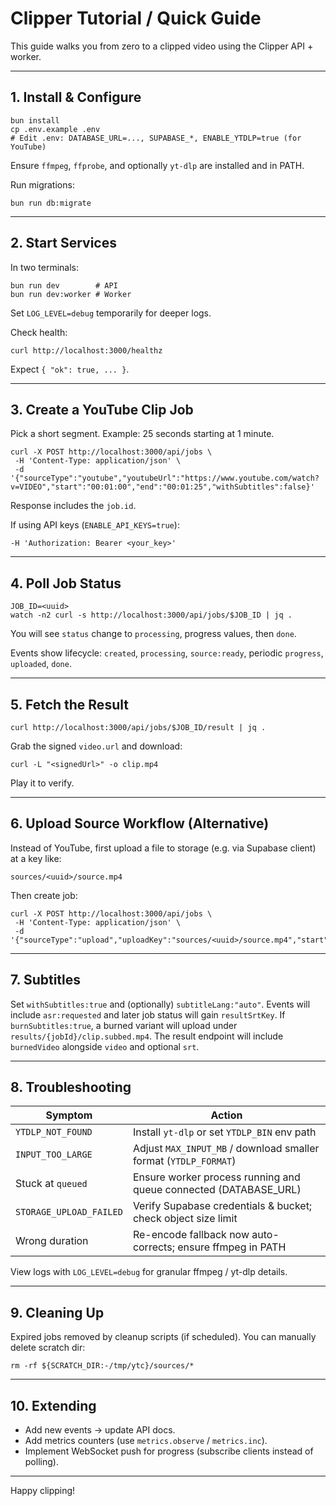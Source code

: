 # Clipper Tutorial / Quick Guide

This guide walks you from zero to a clipped video using the Clipper API + worker.

---

## 1. Install & Configure

```
bun install
cp .env.example .env
# Edit .env: DATABASE_URL=..., SUPABASE_*, ENABLE_YTDLP=true (for YouTube)
```

Ensure `ffmpeg`, `ffprobe`, and optionally `yt-dlp` are installed and in PATH.

Run migrations:

```
bun run db:migrate
```

---

## 2. Start Services

In two terminals:

```
bun run dev        # API
bun run dev:worker # Worker
```

Set `LOG_LEVEL=debug` temporarily for deeper logs.

Check health:

```
curl http://localhost:3000/healthz
```

Expect `{ "ok": true, ... }`.

---

## 3. Create a YouTube Clip Job

Pick a short segment. Example: 25 seconds starting at 1 minute.

```
curl -X POST http://localhost:3000/api/jobs \
 -H 'Content-Type: application/json' \
 -d '{"sourceType":"youtube","youtubeUrl":"https://www.youtube.com/watch?v=VIDEO","start":"00:01:00","end":"00:01:25","withSubtitles":false}'
```

Response includes the `job.id`.

If using API keys (`ENABLE_API_KEYS=true`):

```
-H 'Authorization: Bearer <your_key>'
```

---

## 4. Poll Job Status

```
JOB_ID=<uuid>
watch -n2 curl -s http://localhost:3000/api/jobs/$JOB_ID | jq .
```

You will see `status` change to `processing`, progress values, then `done`.

Events show lifecycle: `created`, `processing`, `source:ready`, periodic `progress`, `uploaded`, `done`.

---

## 5. Fetch the Result

```
curl http://localhost:3000/api/jobs/$JOB_ID/result | jq .
```

Grab the signed `video.url` and download:

```
curl -L "<signedUrl>" -o clip.mp4
```

Play it to verify.

---

## 6. Upload Source Workflow (Alternative)

Instead of YouTube, first upload a file to storage (e.g. via Supabase client) at a key like:

```
sources/<uuid>/source.mp4
```

Then create job:

```
curl -X POST http://localhost:3000/api/jobs \
 -H 'Content-Type: application/json' \
 -d '{"sourceType":"upload","uploadKey":"sources/<uuid>/source.mp4","start":"00:00:05","end":"00:00:12"}'
```

---

## 7. Subtitles

Set `withSubtitles:true` and (optionally) `subtitleLang:"auto"`.
Events will include `asr:requested` and later job status will gain `resultSrtKey`.
If `burnSubtitles:true`, a burned variant will upload under `results/{jobId}/clip.subbed.mp4`.
The result endpoint will include `burnedVideo` alongside `video` and optional `srt`.

---

## 8. Troubleshooting

| Symptom                 | Action                                                           |
| ----------------------- | ---------------------------------------------------------------- |
| `YTDLP_NOT_FOUND`       | Install `yt-dlp` or set `YTDLP_BIN` env path                     |
| `INPUT_TOO_LARGE`       | Adjust `MAX_INPUT_MB` / download smaller format (`YTDLP_FORMAT`) |
| Stuck at `queued`       | Ensure worker process running and queue connected (DATABASE_URL) |
| `STORAGE_UPLOAD_FAILED` | Verify Supabase credentials & bucket; check object size limit    |
| Wrong duration          | Re-encode fallback now auto-corrects; ensure ffmpeg in PATH      |

View logs with `LOG_LEVEL=debug` for granular ffmpeg / yt-dlp details.

---

## 9. Cleaning Up

Expired jobs removed by cleanup scripts (if scheduled). You can manually delete scratch dir:

```
rm -rf ${SCRATCH_DIR:-/tmp/ytc}/sources/*
```

---

## 10. Extending

-   Add new events → update API docs.
-   Add metrics counters (use `metrics.observe` / `metrics.inc`).
-   Implement WebSocket push for progress (subscribe clients instead of polling).

---

Happy clipping!
